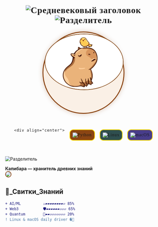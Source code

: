 <div align="center" style="font-family: 'Times New Roman', serif; letter-spacing: 1px;">

  <!-- Заголовок в средневековом стиле -->
  <h1 align="center">
    <img src="https://readme-typing-svg.demolab.com?font=Georgia&weight=600&size=32&duration=4000&pause=1000&color=8B4513&width=600&lines=%E2%9A%9E%EF%B8%8F+Fedorov.sFF+%F0%9F%97%9D;%F0%9F%96%95+Code+Alchemist+%E2%9C%94%EF%B8%8F;%F0%9F%8F%B0+Linux+%26+MacOS+Paladin+%F0%9F%8F%B0" alt="Средневековый заголовок">
    <img src="https://readme-typing-svg.demolab.com?font=Georgia&size=20&pause=1000&color=8B4513&width=600&lines=▬▬▬▬▬▬▬▬▬▬▬▬▬▬▬▬▬▬▬▬▬▬▬▬▬▬▬▬▬▬▬▬▬▬▬▬▬▬▬▬▬▬▬" alt="Разделитель">
  </h1>

  <!-- Аватар в стиле рыцарского щита -->
  <div style="
    width: 250px;
    height: 250px;
    margin: 20px auto;
    border-radius: 50%;
    border: 3px solid #8B4513;
    padding: 4px;
    background: #FAF0E6;
    box-shadow: 0 0 15px rgba(139,69,19,0.3);
  ">
    <img 
      src="https://raw.githubusercontent.com/Nemets87/Nemets87/main/photo_2025-02-12_08-53-12.jpg" 
      width="100%"
      style="
        border-radius: 50%;
        border: 2px solid #8B4513;
        filter: sepia(0.3) contrast(1.1);
      "
      alt="Рыцарь кода"
    >
  </div>

  <!-- Бейджи в стиле средневековых гербов -->
  <div align="center" style="
    display: flex;
    flex-wrap: wrap;
    gap: 15px;
    justify-content: center;
    margin: 30px 0;
    max-width: 800px;
  ">

    <div align="center">

<!-- Бейджи в едином контейнере -->
<div style="display:flex; gap:15px; flex-wrap:wrap; justify-content:center; margin:20px 0;">

  <div style="background:#8B4513;padding:8px;border-radius:12px;border:2px solid #FFD700;">
    <img src="https://img.shields.io/badge/Python-Dragon_Slayer-3776AB?style=for-the-badge&logo=python&logoColor=ffdd54&labelColor=2F4F4F&color=FFD700" alt="Python">
  </div>

  <div style="background:#2F4F4F;padding:8px;border-radius:12px;border:2px solid #FFD700;">
    <img src="https://img.shields.io/badge/Linux-Castle_Guard-87CF3E?style=for-the-badge&logo=linux&logoColor=white&labelColor=2F4F4F&color=FFD700" alt="Linux">
  </div>

  <div style="background:#483D8B;padding:8px;border-radius:12px;border:2px solid #FFD700;">
    <img src="https://img.shields.io/badge/macOS-Enchanted_Tome-000000?style=for-the-badge&logo=apple&logoColor=white&labelColor=2F4F4F&color=FFD700" alt="macOS">
  </div>

</div>
</div>

  </div>

  <!-- Разделитель -->
  <img src="https://readme-typing-svg.demolab.com?font=Georgia&size=20&pause=1000&color=8B4513&width=600&lines=▬▬▬▬▬▬▬▬▬▬▬▬▬▬▬▬▬▬▬▬▬▬▬▬▬▬▬▬▬▬▬▬▬▬▬▬▬▬▬▬▬▬▬" alt="Разделитель">

  **Капибара — хранитель древних знаний**  
  <img src="https://media.giphy.com/media/3o7abKhOpu0NwenH3O/giphy.gif" width="200" style="border:2px solid #8B4513; border-radius:12px;">

</div>

## 🏰_Свитки_Знаний

```diff
+ AI/ML          ⚔️▰▰▰▰▰▰▰▰▱ 85% 
+ Web3           🛡️▰▰▰▰▰▰▱▱▱ 65%
+ Quantum        🧙▰▰▱▱▱▱▱▱▱ 20%
! Linux & macOS daily driver �🏰
